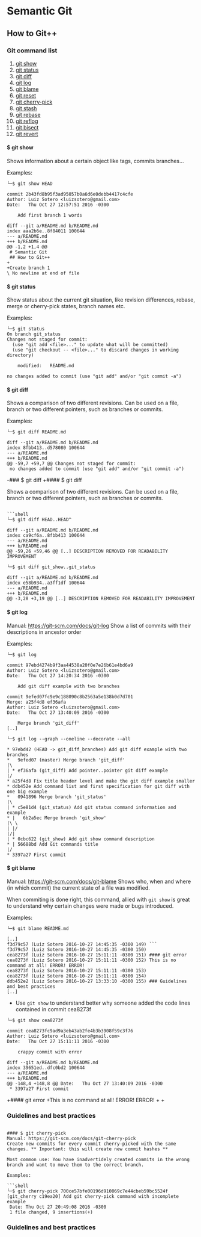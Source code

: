 # Semantic Git
## How to Git++

### Git command list

1. [git show](#git-show)
2. [git status](#git-status)
3. [git diff](#git-diff)
4. [git log](#git-log)
5. [git blame](#git-blame)
6. [git reset](#git-reset)
7. [git cherry-pick](#git-cherry-pick)
8. [git stash](#git-stash)
9. [git rebase](#git-rebase)
10. [git reflog](#git-reflog)
11. [git bisect](#git-bisect)
12. [git revert](#git-revert)

#### $ git show

Shows information about a certain object like tags, commits branches...

Examples:
```shell
╰─$ git show HEAD

commit 2b43fd8b95f3ad95057b0a6d6e0debb4417c4cfe
Author: Luiz Sotero <luizsotero@gmail.com>
Date:   Thu Oct 27 12:57:51 2016 -0300

    Add first branch 1 words

diff --git a/README.md b/README.md
index aaa2b6e..8f84011 100644
--- a/README.md
+++ b/README.md
@@ -1,2 +1,4 @@
 # Semantic Git
 ## How to Git++
+
+Create branch 1
\ No newline at end of file
```

#### $ git status

Show status about the current git situation, like revision differences, rebase, merge or cherry-pick states, branch names etc.

Examples:
```shell
╰─$ git status
On branch git_status
Changes not staged for commit:
  (use "git add <file>..." to update what will be committed)
  (use "git checkout -- <file>..." to discard changes in working directory)

    modified:   README.md

no changes added to commit (use "git add" and/or "git commit -a")
```

#### $ git diff

Shows a comparison of two different revisions. Can be used on a file, branch or two different pointers, such as branches or commits.

Examples:
```shell
╰─$ git diff README.md

diff --git a/README.md b/README.md
index 8fbb413..d578080 100644
--- a/README.md
+++ b/README.md
@@ -59,7 +59,7 @@ Changes not staged for commit:
 no changes added to commit (use "git add" and/or "git commit -a")
 ```

-### $ git diff
+#### $ git diff

 Shows a comparison of two different revisions. Can be used on a file, branch or two different pointers, such as branches or commits.
```

```shell
╰─$ git diff HEAD..HEAD^

diff --git a/README.md b/README.md
index ca9cf6a..8fbb413 100644
--- a/README.md
+++ b/README.md
@@ -59,26 +59,46 @@ [..] DESCRIPTION REMOVED FOR READABILITY IMPROVEMENT
```

```shell
╰─$ git diff git_show..git_status

diff --git a/README.md b/README.md
index e58b934..a3ff1df 100644
--- a/README.md
+++ b/README.md
@@ -3,28 +3,19 @@ [..] DESCRIPTION REMOVED FOR READABILITY IMPROVEMENT
```

#### $ git log

Manual: https://git-scm.com/docs/git-log
Show a list of commits with their descriptions in ancestor order

Examples:
```shell
╰─$ git log

commit 97ebd4274b9f3aa44538a20f0e7e26b61e4bd6a9
Author: Luiz Sotero <luizsotero@gmail.com>
Date:   Thu Oct 27 14:20:34 2016 -0300

    Add git diff example with two branches

commit 9efed07fc9e9c188090c8b2563a5e138b0d7d701
Merge: a25f4d8 ef36afa
Author: Luiz Sotero <luizsotero@gmail.com>
Date:   Thu Oct 27 13:40:09 2016 -0300

    Merge branch 'git_diff'
[..]
```

```shell
╰─$ git log --graph --oneline --decorate --all

* 97ebd42 (HEAD -> git_diff_branches) Add git diff example with two branches
*   9efed07 (master) Merge branch 'git_diff'
|\
| * ef36afa (git_diff) Add pointer..pointer git diff example
|/
* a25f4d8 Fix title header level and make the git diff example smaller
* ddb452e Add command list and first specification for git diff with one big example
*   0941896 Merge branch 'git_status'
|\
| * c5e81d4 (git_status) Add git status command information and example
* |   6b2a5ec Merge branch 'git_show'
|\ \
| |/
|/|
| * 0cbc622 (git_show) Add git show command description
* | 56688bd Add Git commands title
|/
* 3397a27 First commit
```

#### $ git blame
Manual: https://git-scm.com/docs/git-blame
Shows who, when and where (in which commit) the current state of a file was modified.

When commiting is done right, this command, allied with `git show` is great to understand why certain changes were made or bugs introduced.

Examples:
```shell
╰─$ git blame README.md

[..]
f3d79c57 (Luiz Sotero 2016-10-27 14:45:35 -0300 149) ```
f3d79c57 (Luiz Sotero 2016-10-27 14:45:35 -0300 150)
cea8273f (Luiz Sotero 2016-10-27 15:11:11 -0300 151) #### git error
cea8273f (Luiz Sotero 2016-10-27 15:11:11 -0300 152) This is no command at all! ERROR! ERROR!
cea8273f (Luiz Sotero 2016-10-27 15:11:11 -0300 153)
cea8273f (Luiz Sotero 2016-10-27 15:11:11 -0300 154)
ddb452e2 (Luiz Sotero 2016-10-27 13:33:10 -0300 155) ### Guidelines and best practices
[..]
```

- Use `git show` to understand better why someone added the code lines contained in commit cea8273f

```shell
╰─$ git show cea8273f

commit cea8273fc9ad9a3eb43ab2fe4b3b3908f59c3f76
Author: Luiz Sotero <luizsotero@gmail.com>
Date:   Thu Oct 27 15:11:11 2016 -0300

    crappy commit with error

diff --git a/README.md b/README.md
index 39651ed..dfc0bd2 100644
--- a/README.md
+++ b/README.md
@@ -148,4 +148,8 @@ Date:   Thu Oct 27 13:40:09 2016 -0300
 * 3397a27 First commit
 ```

+#### git error
+This is no command at all! ERROR! ERROR!
+
+
 ### Guidelines and best practices
```

#### $ git cherry-pick
Manual: https://git-scm.com/docs/git-cherry-pick
Create new commits for every commit cherry-picked with the same changes. ** Important: this will create new commit hashes **

Most common use: You have inadvertidely created commits in the wrong branch and want to move them to the correct branch.

Examples:

```shell
╰─$ git cherry-pick 700ce57bfe00196d910069c7e44cbeb59bc5524f
[git_cherry c19ea20] Add git cherry-pick command with incomplete example
 Date: Thu Oct 27 20:49:08 2016 -0300
 1 file changed, 9 insertions(+)
```

### Guidelines and best practices
